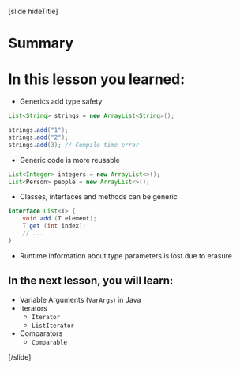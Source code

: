 [slide hideTitle]
# Summary

# In this lesson you learned:

- Generics add type safety

```java
List<String> strings = new ArrayList<String>();

strings.add("1");
strings.add("2");
strings.add(3); // Compile time error
```

- Generic code is more reusable

```java
List<Integer> integers = new ArrayList<>();
List<Person> people = new ArrayList<>();
```

- Classes, interfaces and methods can be generic

```java
interface List<T> {
    void add (T element);
    T get (int index);
    // ...
}
```

- Runtime information about type parameters is lost due to erasure


## In the next lesson, you will learn:

- Variable Arguments (`VarArgs`) in Java
- Iterators 
    - `Iterator`
    - `ListIterator`
- Comparators
    - `Comparable`



[/slide]
